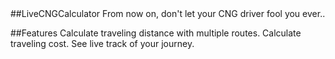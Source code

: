 <snippet>
  <content>
##LiveCNGCalculator 
From now on, don't let your CNG driver fool you ever..

##Features
Calculate traveling distance with multiple routes.
Calculate traveling cost.
See live track of your journey.
 
</content>
  
</snippet>
 
